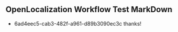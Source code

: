 ## OpenLocalization Workflow Test MarkDown
* 6ad4eec5-cab3-482f-a961-d89b3090ec3c 
thanks!<!--HONumber=Mar16_HO2-->
